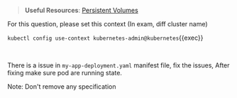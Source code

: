 
> <strong>Useful Resources</strong>: [Persistent Volumes](https://kubernetes.io/docs/concepts/storage/persistent-volumes/)

For this question, please set this context (In exam, diff cluster name)

`kubectl config use-context kubernetes-admin@kubernetes`{{exec}}

<br>


There is a issue in `my-app-deployment.yaml` manifest file, fix the issues, After fixing make sure pod are running state.

Note: Don't remove any specification